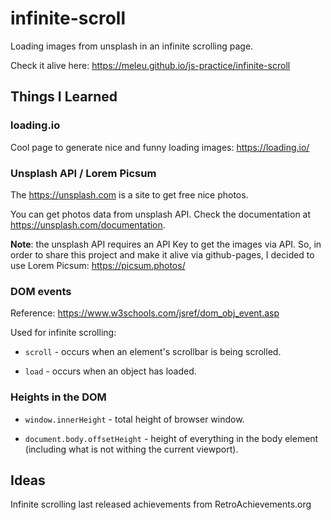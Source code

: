 # infinite-scroll
Loading images from unsplash in an infinite scrolling page.

Check it alive here: <https://meleu.github.io/js-practice/infinite-scroll>

## Things I Learned

### loading.io

Cool page to generate nice and funny loading images: <https://loading.io/>


### Unsplash API / Lorem Picsum

The <https://unsplash.com> is a site to get free nice photos.

You can get photos data from unsplash API. Check the documentation at <https://unsplash.com/documentation>.

**Note**: the unsplash API requires an API Key to get the images via API. So, in order to share this project and make it alive via github-pages, I decided to use Lorem Picsum: <https://picsum.photos/>


### DOM events

Reference: <https://www.w3schools.com/jsref/dom_obj_event.asp>

Used for infinite scrolling:

- `scroll` - occurs when an element's scrollbar is being scrolled.

- `load` - occurs when an object has loaded.


### Heights in the DOM

- `window.innerHeight` - total height of browser window.

- `document.body.offsetHeight` - height of everything in the body element (including what is not withing the current viewport).


## Ideas

Infinite scrolling last released achievements from RetroAchievements.org


